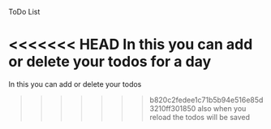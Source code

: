 ToDo List

<<<<<<< HEAD
In this you can add or delete your todos for a day
=======
In this you can add or delete your todos 
>>>>>>> b820c2fedee1c71b5b94e516e85d3210ff301850
also when you reload the todos will be saved

